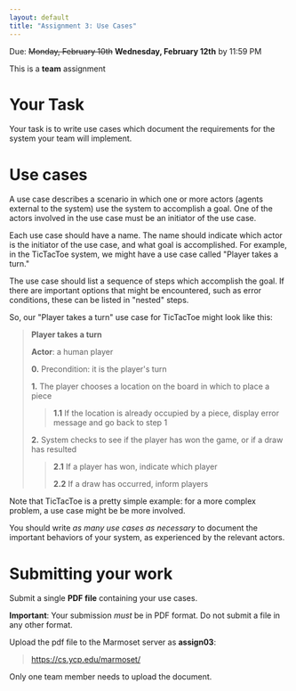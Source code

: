 ```yaml
---
layout: default
title: "Assignment 3: Use Cases"
---
```


Due: <strike>Monday, February 10th</strike> **Wednesday, February 12th** by 11:59 PM

This is a **team** assignment

Your Task
=========

Your task is to write use cases which document the requirements for the system your team will implement.

Use cases
=========

A use case describes a scenario in which one or more actors (agents external to the system) use the system to accomplish a goal. One of the actors involved in the use case must be an initiator of the use case.

Each use case should have a name. The name should indicate which actor is the initiator of the use case, and what goal is accomplished. For example, in the TicTacToe system, we might have a use case called "Player takes a turn."

The use case should list a sequence of steps which accomplish the goal. If there are important options that might be encountered, such as error conditions, these can be listed in "nested" steps.

So, our "Player takes a turn" use case for TicTacToe might look like this:

> **Player takes a turn**
>
> **Actor**: a human player
>
> **0.** Precondition: it is the player's turn
>
> **1.** The player chooses a location on the board in which to place a piece
>
> > **1.1** If the location is already occupied by a piece, display error message and go back to step 1
>
> **2.** System checks to see if the player has won the game, or if a draw has resulted
>
> > **2.1** If a player has won, indicate which player
> >
> > **2.2** If a draw has occurred, inform players

Note that TicTacToe is a pretty simple example: for a more complex problem, a use case might be be more involved.

You should write *as many use cases as necessary* to document the important behaviors of your system, as experienced by the relevant actors.

Submitting your work
====================

Submit a single **PDF file** containing your use cases.

<div class="callout">
<b>Important</b>: Your submission <i>must</i> be in PDF format.
Do not submit a file in any other format.
</div>

Upload the pdf file to the Marmoset server as **assign03**:

> <https://cs.ycp.edu/marmoset/>

Only one team member needs to upload the document.
